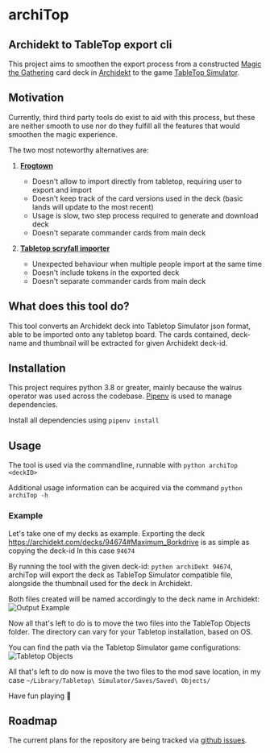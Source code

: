 # archiTop
Archidekt to TableTop export cli
---
This project aims to smoothen the export process from a constructed [Magic the Gathering](https://magic.wizards.com/en) card deck in [Archidekt](https://archidekt.com/) to the game [TableTop Simulator](https://store.steampowered.com/app/286160/Tabletop_Simulator/).

## Motivation
Currently, third third party tools do exist to aid with this process, but these are neither smooth to use 
nor do they fulfill all the features that would smoothen the magic experience.

The two most noteworthy alternatives are:

1. **[Frogtown](https://www.frogtown.me/)** 
    - Doesn't allow to import directly from tabletop, requiring user to export and import
    - Doesn't keep track of the card versions used in the deck (basic lands will update to the most recent) 
    - Usage is slow, two step process required to generate and download deck
    - Doesn't separate commander cards from main deck
    
2. **[Tabletop scryfall importer](https://steamcommunity.com/sharedfiles/filedetails/?id=1838051922)**
    - Unexpected behaviour when multiple people import at the same time
    - Doesn't include tokens in the exported deck
    - Doesn't separate commander cards from main deck 

## What does this tool do?
This tool converts an Archidekt deck into Tabletop Simulator json format, able to be imported onto any tabletop board.
The cards contained, deck-name and thumbnail will be extracted for given Archidekt deck-id. 

## Installation
This project requires python 3.8 or greater, mainly because the walrus operator was used across the codebase. 
[Pipenv](https://pypi.org/project/pipenv/) is used to manage dependencies.

Install all dependencies using
`pipenv install`

## Usage
The tool is used via the commandline, runnable with
`python archiTop <deckID>`

Additional usage information can be acquired via the command
`python archiTop -h`

### Example
Let's take one of my decks as example.
Exporting the deck https://archidekt.com/decks/94674#Maximum_Borkdrive is as simple as copying the deck-id
In this case `94674`

By running the tool with the given deck-id:
`python archiDekt 94674`, archiTop will export the deck as TableTop Simulator compatible file, alongside the thumbnail used for the deck in Archidekt.

Both files created will be named accordingly to the deck name in Archidekt:
![Output Example](https://archi-top.s3.eu-west-2.amazonaws.com/architop-output-example.png)

Now all that's left to do is to move the two files into the TableTop Objects folder.
The directory can vary for your Tabletop installation, based on OS.

You can find the path via the Tabletop Simulator game configurations:
![Tabletop Objects](https://archi-top.s3.eu-west-2.amazonaws.com/tabletop-save-location.png)

All that's left to do now is move the two files to the mod save location, in my case
`~/Library/Tabletop\ Simulator/Saves/Saved\ Objects/`

Have fun playing 🎉
 
## Roadmap
The current plans for the repository are being tracked via [github issues](https://github.com/Julian-Brendel/archiTop/issues).
